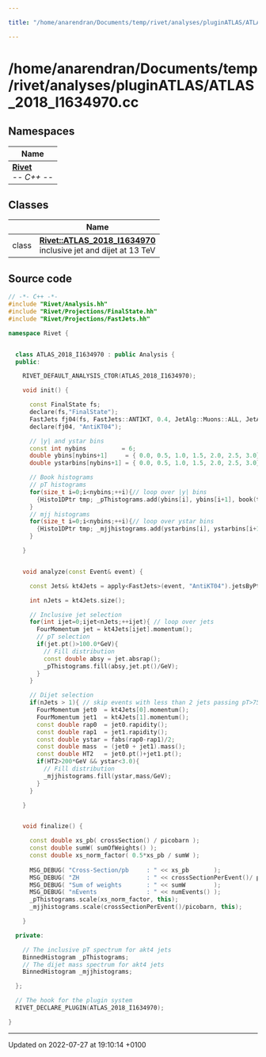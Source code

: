 ```yaml
---

title: "/home/anarendran/Documents/temp/rivet/analyses/pluginATLAS/ATLAS_2018_I1634970.cc"

---
```


# /home/anarendran/Documents/temp/rivet/analyses/pluginATLAS/ATLAS_2018_I1634970.cc



## Namespaces

| Name           |
| -------------- |
| **[Rivet](http://example.org/namespaces/namespacerivet/)** <br>-*- C++ -*-  |

## Classes

|                | Name           |
| -------------- | -------------- |
| class | **[Rivet::ATLAS_2018_I1634970](http://example.org/classes/classrivet_1_1atlas__2018__i1634970/)** <br>inclusive jet and dijet at 13 TeV  |




## Source code

```cpp
// -*- C++ -*-
#include "Rivet/Analysis.hh"
#include "Rivet/Projections/FinalState.hh"
#include "Rivet/Projections/FastJets.hh"

namespace Rivet {


  class ATLAS_2018_I1634970 : public Analysis {
  public:

    RIVET_DEFAULT_ANALYSIS_CTOR(ATLAS_2018_I1634970);

    void init() {

      const FinalState fs;
      declare(fs,"FinalState");
      FastJets fj04(fs, FastJets::ANTIKT, 0.4, JetAlg::Muons::ALL, JetAlg::Invisibles::DECAY);
      declare(fj04, "AntiKT04");

      // |y| and ystar bins
      const int nybins          = 6;
      double ybins[nybins+1]     = { 0.0, 0.5, 1.0, 1.5, 2.0, 2.5, 3.0};
      double ystarbins[nybins+1] = { 0.0, 0.5, 1.0, 1.5, 2.0, 2.5, 3.0};

      // Book histograms
      // pT histograms
      for(size_t i=0;i<nybins;++i){// loop over |y| bins
        {Histo1DPtr tmp; _pThistograms.add(ybins[i], ybins[i+1], book(tmp, i+1,1,1));}
      }
      // mjj histograms
      for(size_t i=0;i<nybins;++i){// loop over ystar bins
        {Histo1DPtr tmp; _mjjhistograms.add(ystarbins[i], ystarbins[i+1], book(tmp, i+7,1,1));}
      }

    }


    void analyze(const Event& event) {

      const Jets& kt4Jets = apply<FastJets>(event, "AntiKT04").jetsByPt(Cuts::pT > 75*GeV && Cuts::absrap < 3.0);

      int nJets = kt4Jets.size();

      // Inclusive jet selection
      for(int ijet=0;ijet<nJets;++ijet){ // loop over jets
        FourMomentum jet = kt4Jets[ijet].momentum();
        // pT selection
        if(jet.pt()>100.0*GeV){
          // Fill distribution
          const double absy = jet.absrap();
          _pThistograms.fill(absy,jet.pt()/GeV);
        }
      }

      // Dijet selection
      if(nJets > 1){ // skip events with less than 2 jets passing pT>75GeV and |y|<3.0 cuts
        FourMomentum jet0  = kt4Jets[0].momentum(); 
        FourMomentum jet1  = kt4Jets[1].momentum();
        const double rap0  = jet0.rapidity();
        const double rap1  = jet1.rapidity();
        const double ystar = fabs(rap0-rap1)/2;
        const double mass  = (jet0 + jet1).mass(); 
        const double HT2   = jet0.pt()+jet1.pt();
        if(HT2>200*GeV && ystar<3.0){
          // Fill distribution
          _mjjhistograms.fill(ystar,mass/GeV);
        }
      }

    }


    void finalize() {

      const double xs_pb( crossSection() / picobarn );
      const double sumW( sumOfWeights() );
      const double xs_norm_factor( 0.5*xs_pb / sumW );
     
      MSG_DEBUG( "Cross-Section/pb     : " << xs_pb       );
      MSG_DEBUG( "ZH                   : " << crossSectionPerEvent()/ picobarn);
      MSG_DEBUG( "Sum of weights       : " << sumW        );
      MSG_DEBUG( "nEvents              : " << numEvents() );
      _pThistograms.scale(xs_norm_factor, this);
      _mjjhistograms.scale(crossSectionPerEvent()/picobarn, this);

    }

  private:

    // The inclusive pT spectrum for akt4 jets
    BinnedHistogram _pThistograms;
    // The dijet mass spectrum for akt4 jets
    BinnedHistogram _mjjhistograms;

  };

  // The hook for the plugin system
  RIVET_DECLARE_PLUGIN(ATLAS_2018_I1634970);

}
```


-------------------------------

Updated on 2022-07-27 at 19:10:14 +0100
